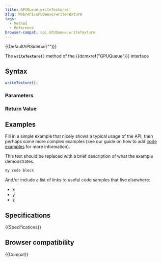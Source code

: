 ```yaml
---
title: GPUQueue.writeTexture()
slug: Web/API/GPUQueue/writeTexture
tags:
  - Method
  - Reference
browser-compat: api.GPUQueue.writeTexture
---
```

{{DefaultAPISidebar("")}}

The **`writeTexture()`** method of the {{domxref("GPUQueue")}} interface 

## Syntax

```js
writeTexture();
```

### Parameters



### Return Value



## Examples

Fill in a simple example that nicely shows a typical usage of the API, then perhaps some more complex examples (see our guide on how to add [code examples](/en-US/docs/MDN/Contribute/Structures/Code_examples) for more information).

This text should be replaced with a brief description of what the example demonstrates.

```js
my code block
```

And/or include a list of links to useful code samples that live elsewhere:

*   x
*   y
*   z

## Specifications

{{Specifications}}

## Browser compatibility

{{Compat}}

